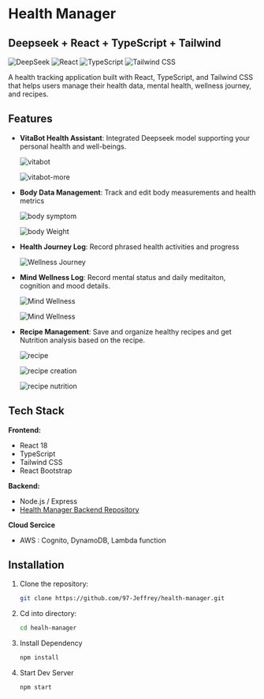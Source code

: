 
# Health Manager

## Deepseek + React + TypeScript + Tailwind

![DeepSeek](https://img.shields.io/badge/DeepSeek-0F52BA?style=for-the-badge&logo=ai&logoColor=white)
![React](https://img.shields.io/badge/React-20232A?style=for-the-badge&logo=react&logoColor=61DAFB)
![TypeScript](https://img.shields.io/badge/TypeScript-007ACC?style=for-the-badge&logo=typescript&logoColor=white)
![Tailwind CSS](https://img.shields.io/badge/Tailwind_CSS-38B2AC?style=for-the-badge&logo=tailwind-css&logoColor=white)

A health tracking application built with React, TypeScript, and Tailwind CSS that helps users manage their health data, mental health, wellness journey, and recipes.

## Features


- **VitaBot Health Assistant**: Integrated Deepseek model supporting  your personal health and well-beings.

   ![vitabot](https://github.com/97-Jeffrey/health-manager/blob/master/Doc/Screenshot%202025-04-17%20at%201.24.09%E2%80%AFPM.png?raw=true)

   ![vitabot-more](https://github.com/97-Jeffrey/health-manager/blob/master/Doc/Screenshot%202025-04-17%20at%201.26.16%E2%80%AFPM.png?raw=true)



- **Body Data Management**: Track and edit body measurements and health metrics

  
  ![body symptom](https://github.com/97-Jeffrey/health-manager/blob/master/Doc/Screenshot%202025-04-17%20at%201.26.39%E2%80%AFPM.png?raw=true)

  ![body Weight](https://github.com/97-Jeffrey/health-manager/blob/master/Doc/Screenshot%202025-04-17%20at%201.28.42%E2%80%AFPM.png?raw=true)


- **Health Journey Log**: Record phrased health activities and progress

  ![Wellness Journey](https://github.com/97-Jeffrey/health-manager/blob/master/Doc/Screenshot%202025-04-17%20at%201.29.44%E2%80%AFPM.png?raw=true)


- **Mind Wellness Log**: 
Record mental status and daily meditaiton, cognition and mood details.

  ![Mind Wellness](https://github.com/97-Jeffrey/health-manager/blob/master/Doc/Screenshot%202025-04-17%20at%201.30.22%E2%80%AFPM.png?raw=true)


  ![Mind Wellness](https://github.com/97-Jeffrey/health-manager/blob/master/Doc/Screenshot%202025-04-17%20at%201.30.54%E2%80%AFPM.png?raw=true)



- **Recipe Management**: Save and organize healthy recipes and get Nutrition analysis based on the recipe.

  ![recipe](https://github.com/97-Jeffrey/health-manager/blob/master/Doc/Screenshot%202025-04-17%20at%201.31.25%E2%80%AFPM.png?raw=true)

  ![recipe creation](https://github.com/97-Jeffrey/health-manager/blob/master/Doc/Screenshot%202025-04-17%20at%201.32.20%E2%80%AFPM.png?raw=true)

  ![recipe nutrition](https://github.com/97-Jeffrey/health-manager/blob/master/Doc/Screenshot%202025-04-18%20at%2012.56.32%E2%80%AFPM.png?raw=true)


## Tech Stack



**Frontend:**
- React 18
- TypeScript
- Tailwind CSS
- React Bootstrap

**Backend:**
- Node.js / Express 
- [Health Manager Backend Repository](https://github.com/97-Jeffrey/Health-manager-backend)

**Cloud Sercice**
- AWS : Cognito, DynamoDB, Lambda function 




## Installation

1. Clone the repository:
   ```bash
   git clone https://github.com/97-Jeffrey/health-manager.git

2. Cd into directory:
   ```bash
   cd healh-manager

3. Install Dependency
   ```bash
   npm install


3. Start Dev Server
   ```bash
   npm start

